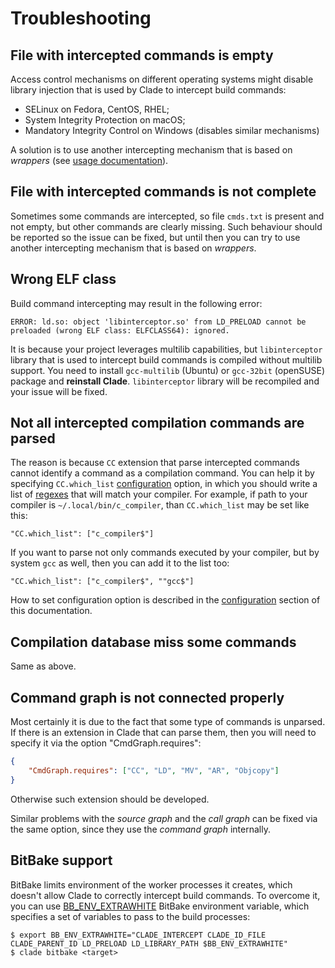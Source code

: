 # Troubleshooting

## File with intercepted commands is empty

Access control mechanisms on different operating systems might disable
library injection that is used by Clade to intercept build commands:

- SELinux on Fedora, CentOS, RHEL;
- System Integrity Protection on macOS;
- Mandatory Integrity Control on Windows (disables similar mechanisms)

A solution is to use another intercepting mechanism that is based on
*wrappers* (see [usage documentation](usage.md)).

## File with intercepted commands is not complete

Sometimes some commands are intercepted, so file `cmds.txt` is present and not
empty, but other commands are clearly missing.
Such behaviour should be reported so the issue can be fixed, but until then
you can try to use another intercepting mechanism that is based on
*wrappers*.

## Wrong ELF class

Build command intercepting may result in the following error:

```
ERROR: ld.so: object 'libinterceptor.so' from LD_PRELOAD cannot be preloaded (wrong ELF class: ELFCLASS64): ignored.
```

It is because your project leverages multilib capabilities, but
`libinterceptor` library that is used to intercept build commands is
compiled without multilib support.
You need to install `gcc-multilib` (Ubuntu) or `gcc-32bit` (openSUSE) package
and **reinstall Clade**. `libinterceptor` library will be recompiled and your
issue will be fixed.

## Not all intercepted compilation commands are parsed

The reason is because `CC` extension that parse intercepted commands cannot
identify a command as a compilation command. You can help it by specifying
`CC.which_list` [configuration](configuration.md) option, in which you should write a list of
[regexes](https://en.wikipedia.org/wiki/Regular_expression) that will match your compiler. For example, if path to your compiler
is `~/.local/bin/c_compiler`, than `CC.which_list` may be set like this:

```
"CC.which_list": ["c_compiler$"]
```

If you want to parse not only commands executed by your compiler, but by system
`gcc` as well, then you can add it to the list too:

```
"CC.which_list": ["c_compiler$", ""gcc$"]
```

How to set configuration option is described in the [configuration](configuration.md) section of
this documentation.

## Compilation database miss some commands

Same as above.

## Command graph is not connected properly

Most certainly it is due to the fact that some type of commands is unparsed.
If there is an extension in Clade that can parse them, then you will need
to specify it via the option "CmdGraph.requires":


``` json
{
    "CmdGraph.requires": ["CC", "LD", "MV", "AR", "Objcopy"]
}
```

Otherwise such extension should be developed.

Similar problems with the *source graph* and the *call graph* can be fixed
via the same option, since they use the *command graph* internally.

## BitBake support

BitBake limits environment of the worker processes it creates, which
doesn't allow Clade to correctly intercept build commands. To overcome it,
you can use [BB_ENV_EXTRAWHITE](https://www.yoctoproject.org/docs/1.6/bitbake-user-manual/bitbake-user-manual.html#var-BB_ENV_EXTRAWHITE)
BitBake environment variable, which specifies a set of variables to pass
to the build processes:

``` shell
$ export BB_ENV_EXTRAWHITE="CLADE_INTERCEPT CLADE_ID_FILE CLADE_PARENT_ID LD_PRELOAD LD_LIBRARY_PATH $BB_ENV_EXTRAWHITE"
$ clade bitbake <target>
```

